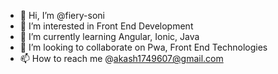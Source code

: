 - 👋 Hi, I’m @fiery-soni
- 👀 I’m interested in Front End Development
- 🌱 I’m currently learning Angular, Ionic, Java
- 💞️ I’m looking to collaborate on Pwa, Front End Technologies
- 📫 How to reach me @akash1749607@gmail.com

<!---
fiery-soni/fiery-soni is a ✨ special ✨ repository because its `README.md` (this file) appears on your GitHub profile.
You can click the Preview link to take a look at your changes.
--->
